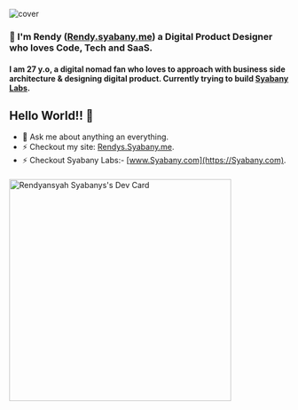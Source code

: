 ![cover](https://github.com/rendysyabany/rendysyabany.github.io/blob/master/static/img/gh-rendy-cover.png?raw=true)

####

### 👋 I'm Rendy ([Rendy.syabany.me](https://Rendy.syabany.me)) a Digital Product Designer who loves Code, Tech and SaaS.
#### I am 27 y.o, a digital nomad fan who loves to approach with business side architecture & designing digital product. Currently trying to build [Syabany Labs](https://syabany.com). 

####

## Hello World!! 🤔
- 💬 Ask me about anything an everything.
- ⚡ Checkout my site: [Rendys.Syabany.me](https://Rendy.syabany.me).
- ⚡ Checkout Syabany Labs:- [www.Syabany.com](https://Syabany.com).


<!-- ![cover](https://github.com/rendysyabany/rendysyabany.github.io/blob/master/static/img/ss-hero-section.png?raw=true) -->

<!-- ![cover](https://github.com/rendysyabany/rendysyabany.github.io/blob/master/static/img/ss-tech-stack.png?raw=true) -->


<!-- ![tech](https://github.com/rendysyabany/rendysyabany.github.io/blob/master/static/img/shots.png?raw=true) -->

####

<a href="https://app.daily.dev/rendysyabany"><img src="https://api.daily.dev/devcards/92353048fde749dd91f6b17721ceabf1.png?r=gdu" width="400" alt="Rendyansyah Syabanys's Dev Card"/></a>
